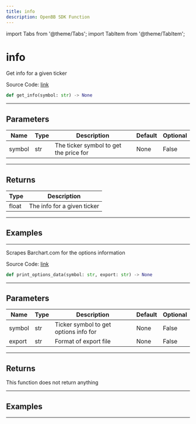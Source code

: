 ```yaml
---
title: info
description: OpenBB SDK Function
---
```


import Tabs from '@theme/Tabs';
import TabItem from '@theme/TabItem';

# info

<Tabs>
<TabItem value="model" label="Model" default>

Get info for a given ticker

Source Code: [link](https://github.com/OpenBB-finance/OpenBBTerminal/tree/main/openbb_terminal/stocks/options/yfinance_model.py#L325)

```python
def get_info(symbol: str) -> None
```
---

## Parameters

| Name | Type | Description | Default | Optional |
| ---- | ---- | ----------- | ------- | -------- |
| symbol | str | The ticker symbol to get the price for | None | False |

---

## Returns

| Type | Description |
| ---- | ----------- |
| float | The info for a given ticker |

---

## Examples

---



</TabItem>
<TabItem value="view" label="View">

Scrapes Barchart.com for the options information

Source Code: [link](https://github.com/OpenBB-finance/OpenBBTerminal/tree/main/openbb_terminal/stocks/options/barchart_view.py#L15)

```python
def print_options_data(symbol: str, export: str) -> None
```
---

## Parameters

| Name | Type | Description | Default | Optional |
| ---- | ---- | ----------- | ------- | -------- |
| symbol | str | Ticker symbol to get options info for | None | False |
| export | str | Format of export file | None | False |

---

## Returns

This function does not return anything

---

## Examples

---



</TabItem>
</Tabs>